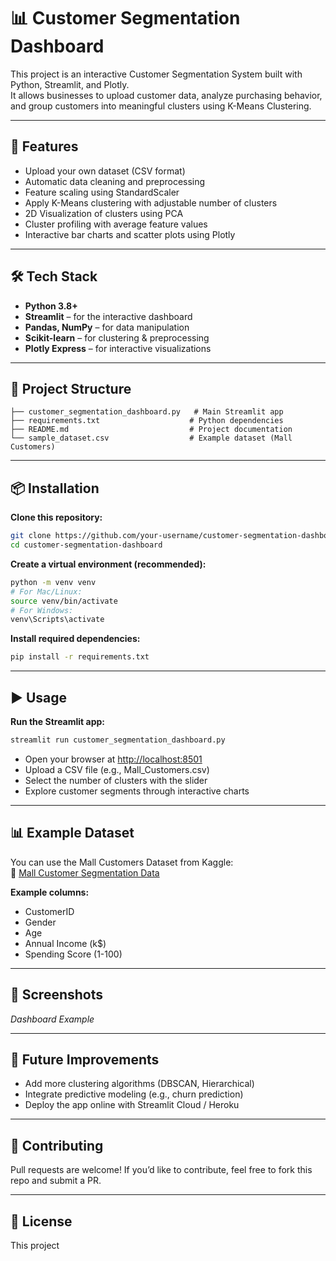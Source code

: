 # 📊 Customer Segmentation Dashboard

This project is an interactive Customer Segmentation System built with Python, Streamlit, and Plotly.  
It allows businesses to upload customer data, analyze purchasing behavior, and group customers into meaningful clusters using K-Means Clustering.

---

## 🚀 Features

- Upload your own dataset (CSV format)
- Automatic data cleaning and preprocessing
- Feature scaling using StandardScaler
- Apply K-Means clustering with adjustable number of clusters
- 2D Visualization of clusters using PCA
- Cluster profiling with average feature values
- Interactive bar charts and scatter plots using Plotly

---

## 🛠️ Tech Stack

- **Python 3.8+**
- **Streamlit** – for the interactive dashboard
- **Pandas, NumPy** – for data manipulation
- **Scikit-learn** – for clustering & preprocessing
- **Plotly Express** – for interactive visualizations

---

## 📂 Project Structure

```
├── customer_segmentation_dashboard.py   # Main Streamlit app
├── requirements.txt                    # Python dependencies
├── README.md                           # Project documentation
└── sample_dataset.csv                  # Example dataset (Mall Customers)
```

---

## 📦 Installation

**Clone this repository:**
```bash
git clone https://github.com/your-username/customer-segmentation-dashboard.git
cd customer-segmentation-dashboard
```

**Create a virtual environment (recommended):**
```bash
python -m venv venv
# For Mac/Linux:
source venv/bin/activate
# For Windows:
venv\Scripts\activate
```

**Install required dependencies:**
```bash
pip install -r requirements.txt
```

---

## ▶️ Usage

**Run the Streamlit app:**
```bash
streamlit run customer_segmentation_dashboard.py
```

- Open your browser at [http://localhost:8501](http://localhost:8501)
- Upload a CSV file (e.g., Mall_Customers.csv)
- Select the number of clusters with the slider
- Explore customer segments through interactive charts

---

## 📊 Example Dataset

You can use the Mall Customers Dataset from Kaggle:  
🔗 [Mall Customer Segmentation Data](https://www.kaggle.com/datasets/vjchoudhary7/customer-segmentation-tutorial-in-python)

**Example columns:**
- CustomerID
- Gender
- Age
- Annual Income (k$)
- Spending Score (1-100)

---

## 📸 Screenshots

*Dashboard Example*



---

## 📌 Future Improvements

- Add more clustering algorithms (DBSCAN, Hierarchical)
- Integrate predictive modeling (e.g., churn prediction)
- Deploy the app online with Streamlit Cloud / Heroku

---

## 🤝 Contributing

Pull requests are welcome! If you’d like to contribute, feel free to fork this repo and submit a PR.

---

## 📄 License

This project
